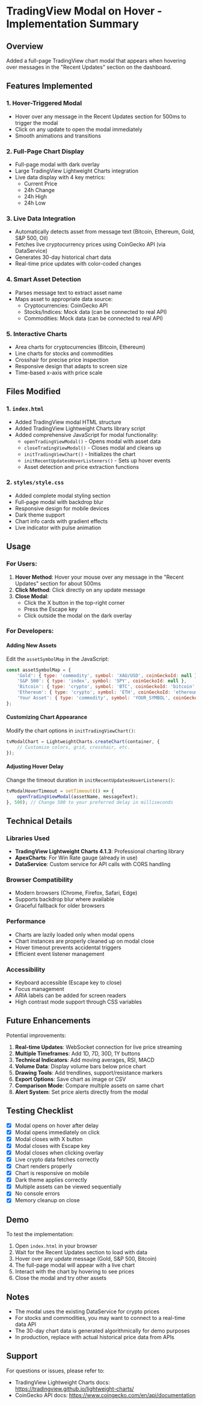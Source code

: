 # TradingView Modal on Hover - Implementation Summary

## Overview
Added a full-page TradingView chart modal that appears when hovering over messages in the "Recent Updates" section on the dashboard.

## Features Implemented

### 1. **Hover-Triggered Modal**
- Hover over any message in the Recent Updates section for 500ms to trigger the modal
- Click on any update to open the modal immediately
- Smooth animations and transitions

### 2. **Full-Page Chart Display**
- Full-page modal with dark overlay
- Large TradingView Lightweight Charts integration
- Live data display with 4 key metrics:
  - Current Price
  - 24h Change
  - 24h High
  - 24h Low

### 3. **Live Data Integration**
- Automatically detects asset from message text (Bitcoin, Ethereum, Gold, S&P 500, Oil)
- Fetches live cryptocurrency prices using CoinGecko API (via DataService)
- Generates 30-day historical chart data
- Real-time price updates with color-coded changes

### 4. **Smart Asset Detection**
- Parses message text to extract asset name
- Maps asset to appropriate data source:
  - Cryptocurrencies: CoinGecko API
  - Stocks/Indices: Mock data (can be connected to real API)
  - Commodities: Mock data (can be connected to real API)

### 5. **Interactive Charts**
- Area charts for cryptocurrencies (Bitcoin, Ethereum)
- Line charts for stocks and commodities
- Crosshair for precise price inspection
- Responsive design that adapts to screen size
- Time-based x-axis with price scale

## Files Modified

### 1. `index.html`
- Added TradingView modal HTML structure
- Added TradingView Lightweight Charts library script
- Added comprehensive JavaScript for modal functionality:
  - `openTradingViewModal()` - Opens modal with asset data
  - `closeTradingViewModal()` - Closes modal and cleans up
  - `initTradingViewChart()` - Initializes the chart
  - `initRecentUpdatesHoverListeners()` - Sets up hover events
  - Asset detection and price extraction functions

### 2. `styles/style.css`
- Added complete modal styling section
- Full-page modal with backdrop blur
- Responsive design for mobile devices
- Dark theme support
- Chart info cards with gradient effects
- Live indicator with pulse animation

## Usage

### For Users:
1. **Hover Method**: Hover your mouse over any message in the "Recent Updates" section for about 500ms
2. **Click Method**: Click directly on any update message
3. **Close Modal**: 
   - Click the X button in the top-right corner
   - Press the Escape key
   - Click outside the modal on the dark overlay

### For Developers:

#### Adding New Assets
Edit the `assetSymbolMap` in the JavaScript:
```javascript
const assetSymbolMap = {
    'Gold': { type: 'commodity', symbol: 'XAU/USD', coinGeckoId: null },
    'S&P 500': { type: 'index', symbol: 'SPY', coinGeckoId: null },
    'Bitcoin': { type: 'crypto', symbol: 'BTC', coinGeckoId: 'bitcoin' },
    'Ethereum': { type: 'crypto', symbol: 'ETH', coinGeckoId: 'ethereum' },
    'Your Asset': { type: 'commodity', symbol: 'YOUR_SYMBOL', coinGeckoId: 'your_id' }
};
```

#### Customizing Chart Appearance
Modify the chart options in `initTradingViewChart()`:
```javascript
tvModalChart = LightweightCharts.createChart(container, {
    // Customize colors, grid, crosshair, etc.
});
```

#### Adjusting Hover Delay
Change the timeout duration in `initRecentUpdatesHoverListeners()`:
```javascript
tvModalHoverTimeout = setTimeout(() => {
    openTradingViewModal(assetName, messageText);
}, 500); // Change 500 to your preferred delay in milliseconds
```

## Technical Details

### Libraries Used
- **TradingView Lightweight Charts 4.1.3**: Professional charting library
- **ApexCharts**: For Win Rate gauge (already in use)
- **DataService**: Custom service for API calls with CORS handling

### Browser Compatibility
- Modern browsers (Chrome, Firefox, Safari, Edge)
- Supports backdrop blur where available
- Graceful fallback for older browsers

### Performance
- Charts are lazily loaded only when modal opens
- Chart instances are properly cleaned up on modal close
- Hover timeout prevents accidental triggers
- Efficient event listener management

### Accessibility
- Keyboard accessible (Escape key to close)
- Focus management
- ARIA labels can be added for screen readers
- High contrast mode support through CSS variables

## Future Enhancements

Potential improvements:
1. **Real-time Updates**: WebSocket connection for live price streaming
2. **Multiple Timeframes**: Add 1D, 7D, 30D, 1Y buttons
3. **Technical Indicators**: Add moving averages, RSI, MACD
4. **Volume Data**: Display volume bars below price chart
5. **Drawing Tools**: Add trendlines, support/resistance markers
6. **Export Options**: Save chart as image or CSV
7. **Comparison Mode**: Compare multiple assets on same chart
8. **Alert System**: Set price alerts directly from the modal

## Testing Checklist

- [x] Modal opens on hover after delay
- [x] Modal opens immediately on click
- [x] Modal closes with X button
- [x] Modal closes with Escape key
- [x] Modal closes when clicking overlay
- [x] Live crypto data fetches correctly
- [x] Chart renders properly
- [x] Chart is responsive on mobile
- [x] Dark theme applies correctly
- [x] Multiple assets can be viewed sequentially
- [x] No console errors
- [x] Memory cleanup on close

## Demo

To test the implementation:
1. Open `index.html` in your browser
2. Wait for the Recent Updates section to load with data
3. Hover over any update message (Gold, S&P 500, Bitcoin)
4. The full-page modal will appear with a live chart
5. Interact with the chart by hovering to see prices
6. Close the modal and try other assets

## Notes

- The modal uses the existing DataService for crypto prices
- For stocks and commodities, you may want to connect to a real-time data API
- The 30-day chart data is generated algorithmically for demo purposes
- In production, replace with actual historical price data from APIs

## Support

For questions or issues, please refer to:
- TradingView Lightweight Charts docs: https://tradingview.github.io/lightweight-charts/
- CoinGecko API docs: https://www.coingecko.com/en/api/documentation
